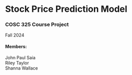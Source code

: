 # Stock Price Prediction Model
### COSC 325 Course Project 
Fall 2024
#### Members:
John Paul Saia<Br>
Riley Taylor<Br>
Shanna Wallace
